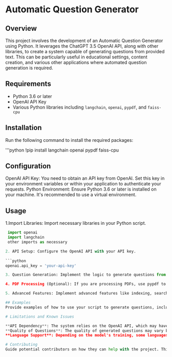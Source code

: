 # Automatic Question Generator

## Overview
This project involves the development of an Automatic Question Generator using Python. 
It leverages the ChatGPT 3.5 OpenAI API, along with other libraries, to create a system capable of generating questions from provided text. 
This can be particularly useful in educational settings, content creation, and various other applications where automated question generation is required.

## Requirements
- Python 3.6 or later
- OpenAI API Key
- Various Python libraries including `langchain`, `openai`, `pypdf`, and `faiss-cpu`

## Installation
Run the following command to install the required packages:

'''python
!pip install langchain openai pypdf faiss-cpu


## Configuration

OpenAI API Key: You need to obtain an API key from OpenAI. Set this key in your environment variables or within your application to authenticate your requests.
Python Environment: Ensure Python 3.6 or later is installed on your machine. It's recommended to use a virtual environment.
## Usage
1.Import Libraries: Import necessary libraries in your Python script.

```python
 import openai
 import langchain
 other imports as necessary

2. API Setup: Configure the OpenAI API with your API key.
   
```python
openai.api_key = 'your-api-key'

3. Question Generation: Implement the logic to generate questions from the text. You can use langchain and OpenAI's GPT-3.5 model for this purpose.

4. PDF Processing (Optional): If you are processing PDFs, use pypdf to extract text.

5. Advanced Features: Implement advanced features like indexing, searching, or similarity checks using faiss-cpu if needed.

## Examples
Provide examples of how to use your script to generate questions, including how to input text and interpret the output.

# Limitations and Known Issues

**API Dependency**: The system relies on the OpenAI API, which may have usage limits or costs associated with it.
**Quality of Questions**: The quality of generated questions may vary based on the input text and the model's current capabilities.
**Language Support**: Depending on the model's training, some languages might be better supported than others.

# Contributing
Guide potential contributors on how they can help with the project. This could include instructions for forking the repository, making changes, and submitting pull requests.
